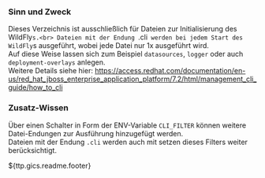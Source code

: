 ### Sinn und Zweck ###
Dieses Verzeichnis ist ausschließlich für Dateien zur Initialisierung des WildFly`s.<br>
Dateien mit der Endung `.cli` werden bei jedem Start des WildFly`s ausgeführt, wobei jede Datei nur 1x ausgeführt wird.<br>
Auf diese Weise lassen sich zum Beispiel `datasources`, `logger` oder auch `deployment-overlays` anlegen.<br>
Weitere Details siehe hier: https://access.redhat.com/documentation/en-us/red_hat_jboss_enterprise_application_platform/7.2/html/management_cli_guide/how_to_cli

### Zusatz-Wissen ###
Über einen Schalter in Form der ENV-Variable `CLI_FILTER` können weitere Datei-Endungen zur Ausführung hinzugefügt werden.<br>
Dateien mit der Endung `.cli` werden auch mit setzen dieses Filters weiter berücksichtigt.

${ttp.gics.readme.footer}
